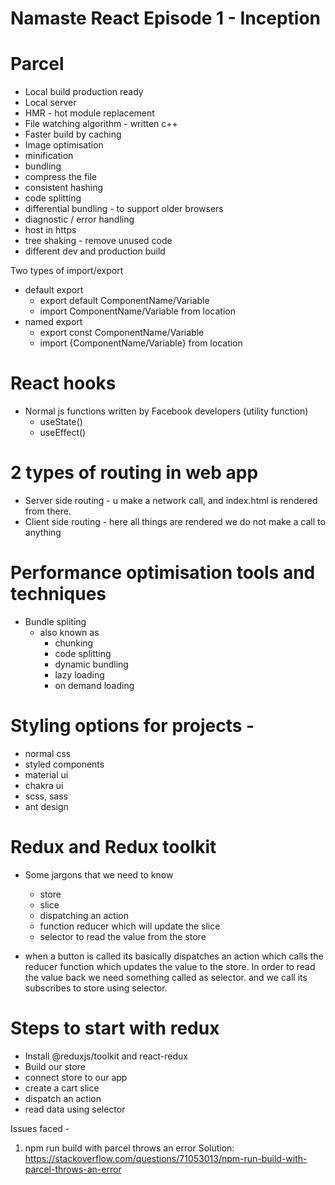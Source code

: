 # Namaste React Episode 1 - Inception



# Parcel
- Local build production ready
- Local server
- HMR - hot module replacement
- File watching algorithm - written c++
- Faster build by caching
- Image optimisation
- minification 
- bundling
- compress the file
- consistent hashing
- code splitting
- differential bundling - to support older browsers
- diagnostic / error handling 
- host in https
- tree shaking - remove unused code 
- different dev and production build

Two types of import/export
 - default export 
    - export default ComponentName/Variable
    - import ComponentName/Variable from location
 - named export
    - export const ComponentName/Variable
    - import {ComponentName/Variable} from location

# React hooks
- Normal js functions written by Facebook developers (utility function)
   - useState()
   - useEffect()
   

# 2 types of routing in web app
   - Server side routing - u make a network call, and index.html is rendered from there.
   - Client side routing -  here all things are rendered we do not make a call to anything

# Performance optimisation tools and techniques
   - Bundle spliting
      - also known as
         - chunking
         - code splitting
         - dynamic bundling
         - lazy loading
         - on demand loading

# Styling options for projects -
   - normal css
   - styled components
   - material ui
   - chakra ui
   - scss, sass 
   - ant design

# Redux and Redux toolkit 
   - Some jargons that we need to know 
      - store
      - slice
      - dispatching an action
      - function reducer which will update the slice
      - selector to read the value from the store

- when a button is called its basically dispatches an action which calls the reducer function which updates the value to the store. In order to read the value back we need something called as selector. and we call its subscribes to store using selector.

# Steps to start with redux
   - Install @reduxjs/toolkit and react-redux
   - Build our store
   - connect store to our app
   - create a cart slice
   - dispatch an action 
   - read data using selector



Issues faced - 
1. npm run build with parcel throws an error
Solution: https://stackoverflow.com/questions/71053013/npm-run-build-with-parcel-throws-an-error
